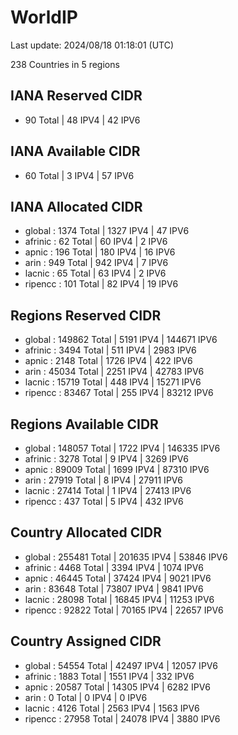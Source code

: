 # WorldIP

Last update: 2024/08/18 01:18:01 (UTC)

238 Countries in 5 regions

## IANA Reserved CIDR

- 90 Total | 48 IPV4 | 42 IPV6

## IANA Available CIDR

- 60 Total | 3 IPV4 | 57 IPV6

## IANA Allocated CIDR

- global : 1374 Total | 1327 IPV4 | 47 IPV6
- afrinic : 62 Total | 60 IPV4 | 2 IPV6
- apnic : 196 Total | 180 IPV4 | 16 IPV6
- arin : 949 Total | 942 IPV4 | 7 IPV6
- lacnic : 65 Total | 63 IPV4 | 2 IPV6
- ripencc : 101 Total | 82 IPV4 | 19 IPV6

## Regions Reserved CIDR

- global : 149862 Total | 5191 IPV4 | 144671 IPV6
- afrinic : 3494 Total | 511 IPV4 | 2983 IPV6
- apnic : 2148 Total | 1726 IPV4 | 422 IPV6
- arin : 45034 Total | 2251 IPV4 | 42783 IPV6
- lacnic : 15719 Total | 448 IPV4 | 15271 IPV6
- ripencc : 83467 Total | 255 IPV4 | 83212 IPV6

## Regions Available CIDR

- global : 148057 Total | 1722 IPV4 | 146335 IPV6
- afrinic : 3278 Total | 9 IPV4 | 3269 IPV6
- apnic : 89009 Total | 1699 IPV4 | 87310 IPV6
- arin : 27919 Total | 8 IPV4 | 27911 IPV6
- lacnic : 27414 Total | 1 IPV4 | 27413 IPV6
- ripencc : 437 Total | 5 IPV4 | 432 IPV6

## Country Allocated CIDR

- global : 255481 Total | 201635 IPV4 | 53846 IPV6
- afrinic : 4468 Total | 3394 IPV4 | 1074 IPV6
- apnic : 46445 Total | 37424 IPV4 | 9021 IPV6
- arin : 83648 Total | 73807 IPV4 | 9841 IPV6
- lacnic : 28098 Total | 16845 IPV4 | 11253 IPV6
- ripencc : 92822 Total | 70165 IPV4 | 22657 IPV6

## Country Assigned CIDR

- global : 54554 Total | 42497 IPV4 | 12057 IPV6
- afrinic : 1883 Total | 1551 IPV4 | 332 IPV6
- apnic : 20587 Total | 14305 IPV4 | 6282 IPV6
- arin : 0 Total | 0 IPV4 | 0 IPV6
- lacnic : 4126 Total | 2563 IPV4 | 1563 IPV6
- ripencc : 27958 Total | 24078 IPV4 | 3880 IPV6
